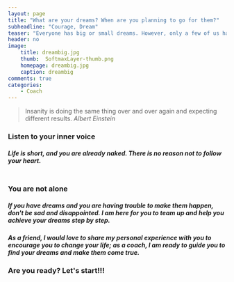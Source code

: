 ```yaml
---
layout: page
title: "What are your dreams? When are you planning to go for them?"
subheadline: "Courage, Dream"
teaser: "Everyone has big or small dreams. However, only a few of us have the courage to make them happen. What about you?"
header: no
image:
    title: dreambig.jpg
    thumb:  SoftmaxLayer-thumb.png
    homepage: dreambig.jpg
    caption: dreambig
comments: true
categories:
    - Coach
---
```


> <span class="teaser">Insanity is doing the same thing over and over again and expecting different results. </span><cite>Albert Einstein</cite>

### Listen to your inner voice

##### Life is short, and you are already naked. There is no reason not to follow your heart.

<img src="{{ site.urlimg }}Makeyourdreamcomestrue.jpg" alt="">

### You are not alone
##### If you have dreams and you are having trouble to make them happen, don't be sad and disappointed. I am here for you to team up and help you achieve your dreams step by step.

##### As a friend, I would love to share my personal experience with you to encourage you to change your life; as a coach, I am ready to guide you to find your dreams and make them come true.

### Are you ready? Let's start!!!

[1]: http://blog.goalcast.life/wp-content/uploads/2016/05/dream-quote1.jpg
[2]: https://i.stack.imgur.com/lV7Ty.jpg
[3]: http://machinelearningmechanic.com/deep_learning/2019/09/04/cross-entropy-loss-derivative.html
[4]: https://www.tensorflow.org/tutorials/quickstart/beginner
[5]: https://i.stack.imgur.com/uGw1c.jpg

